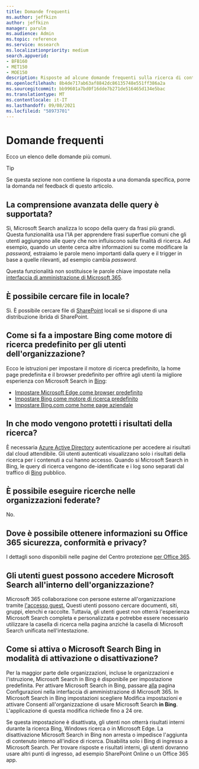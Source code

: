 ```yaml
---
title: Domande frequenti
ms.author: jeffkizn
author: jeffkizn
manager: parulm
ms.audience: Admin
ms.topic: reference
ms.service: mssearch
ms.localizationpriority: medium
search.appverid:
- BFB160
- MET150
- MOE150
description: Risposte ad alcune domande frequenti sulla ricerca di contenuti nell'organizzazione e su Microsoft Search
ms.openlocfilehash: 8b4de717ab63af8842dc86135748e551ff386a2a
ms.sourcegitcommit: bb99601a7bd0f16dde7b271de516465d134e5bac
ms.translationtype: MT
ms.contentlocale: it-IT
ms.lasthandoff: 09/08/2021
ms.locfileid: "58973701"
---
```

<!-- markdownlint-disable no-trailing-punctuation -->
# <a name="frequently-asked-questions"></a>Domande frequenti

Ecco un elenco delle domande più comuni.

> [!TIP]
> Se questa sezione non contiene la risposta a una domanda specifica, porre la domanda nel feedback di questo articolo.

## <a name="is-advanced-query-understanding-supported"></a>La comprensione avanzata delle query è supportata?

Sì, Microsoft Search analizza lo scopo della query da frasi più grandi. Questa funzionalità usa l'IA per apprendere frasi superflue comuni che gli utenti aggiungono alle query che non influiscono sulle finalità di ricerca. Ad esempio, quando un utente cerca altre informazioni su come modificare la *password,* estraiamo le parole meno importanti dalla query e il trigger in base a quelle rilevanti, ad esempio cambia *password.*
  
Questa funzionalità non sostituisce le parole chiave impostate nella [interfaccia di amministrazione di Microsoft 365](https://admin.microsoft.com).
  
## <a name="can-you-search-for-files-on-premises"></a>È possibile cercare file in locale?

Sì. È possibile cercare file di [SharePoint](http://sharepoint.com/) locali se si dispone di una distribuzione ibrida di SharePoint.
  
## <a name="how-do-i-make-bing-the-default-search-engine-for-people-in-my-org"></a>Come si fa a impostare Bing come motore di ricerca predefinito per gli utenti dell'organizzazione?

Ecco le istruzioni per impostare il motore di ricerca predefinito, la home page predefinita e il browser predefinito per offrire agli utenti la migliore esperienza con Microsoft Search in [Bing](https://Bing.com):

- [Impostare Microsoft Edge come browser predefinito](/deployedge/edge-default-browser)
- [Impostare Bing come motore di ricerca predefinito](set-default-search-engine.md)
- [Impostare Bing.com come home page aziendale](set-default-homepage.md)

## <a name="how-are-my-search-results-protected"></a>In che modo vengono protetti i risultati della ricerca?

È necessaria [Azure Active Directory](/azure/active-directory/) autenticazione per accedere ai risultati dal cloud attendibile. Gli utenti autenticati visualizzano solo i risultati della ricerca per i contenuti a cui hanno accesso. Quando si Microsoft Search in Bing, le query di ricerca vengono de-identificate e i log sono separati dal traffico di [Bing](https://Bing.com) pubblico.

## <a name="can-i-search-across-federated-organizations"></a>È possibile eseguire ricerche nelle organizzazioni federate?

No.

## <a name="where-can-i-get-info-about-office-365-security-compliance-and-privacy"></a>Dove è possibile ottenere informazioni su Office 365 sicurezza, conformità e privacy?

I dettagli sono disponibili nelle pagine del Centro protezione [per Office 365](https://www.microsoft.com/TrustCenter/CloudServices/office365/default.aspx).

## <a name="can-guest-users-access-microsoft-search-in-my-organization"></a>Gli utenti guest possono accedere Microsoft Search all'interno dell'organizzazione?

Microsoft 365 collaborazione con persone esterne all'organizzazione tramite [l'accesso guest.](/microsoft-365/solutions/collaborate-with-people-outside-your-organization) Questi utenti possono cercare documenti, siti, gruppi, elenchi e raccolte. Tuttavia, gli utenti guest non otterrà l'esperienza Microsoft Search completa e personalizzata e potrebbe essere necessario utilizzare la casella di ricerca nella pagina anziché la casella di Microsoft Search unificata nell'intestazione.

## <a name="how-do-i-turn-microsoft-search-in-bing-on-or-off"></a>Come si attiva o Microsoft Search Bing in modalità di attivazione o disattivazione?

Per la maggior parte delle organizzazioni, incluse le organizzazioni e l'istruzione, Microsoft Search in Bing è disponibile per impostazione predefinita. Per attivare Microsoft Search in Bing, passare [alla](https://admin.microsoft.com/Adminportal/Home#/MicrosoftSearch/configurations) pagina Configurazioni nella interfaccia di amministrazione di Microsoft 365. In Microsoft Search in Bing impostazioni scegliere Modifica  impostazioni e attivare Consenti all'organizzazione di usare Microsoft Search **in Bing**. L'applicazione di questa modifica richiede fino a 24 ore.

Se questa impostazione è disattivata, gli utenti non otterrà risultati interni durante la ricerca Bing, Windows ricerca o in Microsoft Edge. La disattivazione Microsoft Search in Bing non arresta o impedisce l'aggiunta di contenuto interno all'indice di ricerca. Disabilita solo i Bing di ingresso a Microsoft Search. Per trovare risposte e risultati interni, gli utenti dovranno usare altri punti di ingresso, ad esempio SharePoint Online o un Office 365 app.
